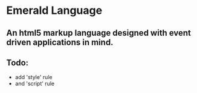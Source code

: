 # Emerald Language
## An html5 markup language designed with event driven applications in mind.

## Todo:
- add 'style' rule 
- and 'script' rule
